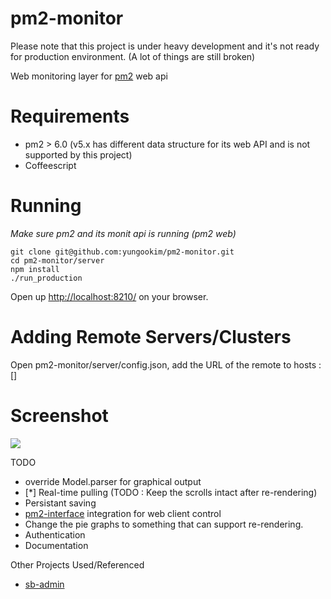 pm2-monitor
===========
  
Please note that this project is under heavy development and it's not ready for production environment. (A lot of things are still broken)
  
Web monitoring layer for [pm2](https://github.com/Unitech/pm2) web api

Requirements
============

* pm2 > 6.0 (v5.x has different data structure for its web API and is not supported by this project)    
* Coffeescript  

Running
=======
_Make sure pm2 and its monit api is running (pm2 web)_
```
git clone git@github.com:yungookim/pm2-monitor.git
cd pm2-monitor/server 
npm install
./run_production
```
Open up [http://localhost:8210/](http://localhost:8210/) on your browser.  
  
Adding Remote Servers/Clusters
==============================
  
Open pm2-monitor/server/config.json, add the URL of the remote to hosts : []  
  
Screenshot
==========
<img src="https://dl.dropboxusercontent.com/u/36220055/Screenshot%20from%202013-11-01%2015%3A32%3A36.png">

TODO  
  
* override Model.parser for graphical output  
* [*] Real-time pulling (TODO : Keep the scrolls intact after re-rendering)
* Persistant saving  
* [pm2-interface](https://github.com/Unitech/pm2-interface) integration for web client control  
* Change the pie graphs to something that can support re-rendering.
* Authentication
* Documentation

Other Projects Used/Referenced

* [sb-admin](https://github.com/IronSummitMedia/startbootstrap/tree/master/templates/sb-admin)  
